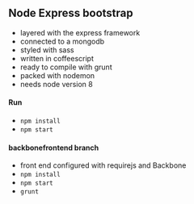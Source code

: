 ## Node Express bootstrap

* layered with the express framework
* connected to a mongodb
* styled with sass
* written in coffeescript
* ready to compile with grunt
* packed with nodemon
* needs node version 8

#### Run
* `npm install`
* `npm start`

#### backbonefrontend branch
* front end configured with requirejs and Backbone
* `npm install`
* `npm start`
* `grunt`
